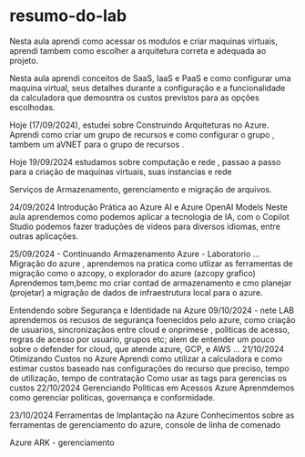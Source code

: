 # resumo-do-lab

Nesta aula aprendi como acessar os modulos e criar maquinas virtuais, aprendi tambem como escolher a arquitetura correta e adequada ao projeto.


Nesta aula aprendi conceitos de SaaS, IaaS e PaaS e como configurar uma maquina virtual, seus detalhes durante a configuração e a funcionalidade da calculadora que demosntra os custos previstos para as opções escolhodas.

Hoje (17/09/2024), estudei sobre Construindo Arquiteturas no Azure.
Aprendi como criar um grupo de recursos e como configurar o grupo , tambem um aVNET para o grupo de recursos .


Hoje 19/09/2024 estudamos sobre computação e rede , passao a passo para a criação de maquinas virtuais, suas instancias e rede

Serviços de Armazenamento, gerenciamento e migração de arquivos.

24/09/2024  Introdução Prática ao Azure AI e Azure OpenAI Models
Neste aula aprendemos como podemos aplicar a tecnologia de IA, com o Copilot Studio podemos fazer traduções de videos para diversos idiomas, entre outras aplicações.

25/09/2024 - Continuando  Armazenamento Azure - Laboratorio ... Migração do azure , aprendemos na pratica como utlizar as ferramentas de migração como o azcopy,  o explorador do azure (azcopy grafico)
Aprendemos tam,bemc mo criar contad de armazenamento e cmo planejar (projetar) a migração de dados de infraestrutura local para o azure.

Entendendo sobre Segurança e Identidade na Azure
09/10/2024 - 
nete LAB aprendemos os recusos de segurança foenecidos pelo azure, como criação de usuarios, sincronizaçãos entre cloud e onprimese , politicas de acesso, regras de acesso por usuario, grupos etc; alem de entender um pouco sobre o defender for cloud, que atende azure, GCP, e AWS ... 
21/10/2024  Otimizando Custos no Azure
Aprendi como utilizar a calculadora e como estimar custos baseado nas configurações do recurso que preciso, tempo de utilização, tempo de contratação
Como usar as tags para gerencias os custos
22/10/2024  Gerenciando Politicas em Acessos Azure
Aprenmdemos como gerenciar politicas, governança e conformidade.

23/10/2024
Ferramentas de Implantação na Azure
Conhecimentos sobre as ferramentas de gerenciamento do azure, console de linha de comenado 

Azure ARK - gerenciamento
 

